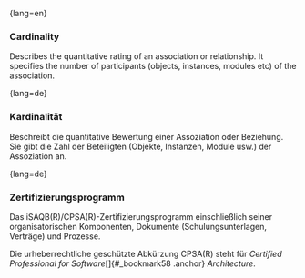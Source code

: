 {lang=en}
### Cardinality
Describes the quantitative rating of an association or relationship.
It specifies the number of participants (objects, instances, modules etc)
of the association.

{lang=de}
### Kardinalität

Beschreibt die quantitative Bewertung einer Assoziation oder
Beziehung. Sie gibt die Zahl der Beteiligten (Objekte, Instanzen,
Module usw.) der Assoziation an.

{lang=de}
### Zertifizierungsprogramm

Das iSAQB(R)/CPSA(R)-Zertifizierungsprogramm einschließlich seiner
organisatorischen Komponenten, Dokumente (Schulungsunterlagen,
Verträge) und Prozesse.

Die urheberrechtliche geschützte Abkürzung CPSA(R) steht für
*Certified Professional for Software*[]{#_bookmark58 .anchor}
*Architecture*.
